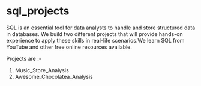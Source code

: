 # sql_projects

SQL is an essential tool for data analysts to handle and store structured data in databases. We build two different projects that will provide hands-on experience to apply these skills in real-life scenarios.We learn SQL from YouTube and other free online resources available.

Projects are :-
1) Music_Store_Analysis
2) Awesome_Chocolatea_Analysis
